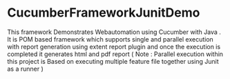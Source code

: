 # CucumberFrameworkJunitDemo
This framework  Demonstrates Webautomation using Cucumber with Java . It is POM based framework  which supports single and parallel execution with report generation using extent report plugin and once the execution is completed it generates html and pdf report ( Note : Parallel execution within this project is Based on executing multiple feature file together  using Junit as a runner )
